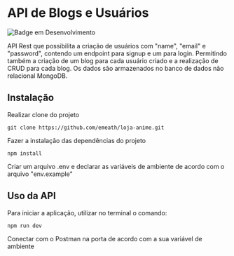 # API de Blogs e Usuários

![Badge em Desenvolvimento](http://img.shields.io/static/v1?label=STATUS&message=EM%20DESENVOLVIMENTO&color=GREEN&style=for-the-badge)

API Rest que possibilita a criação de usuários com "name", "email" e "password", contendo um endpoint para signup e um para login. Permitindo também a criação de um blog para cada usuário criado e a realização de CRUD para cada blog. Os dados são armazenados no banco de dados não relacional MongoDB.

## Instalação

Realizar clone do projeto

```shell
git clone https://github.com/emeath/loja-anime.git
```

Fazer a instalação das dependências do projeto

```shell
npm install
```

Criar um arquivo .env e declarar as variáveis de ambiente de acordo com o arquivo "env.example"

## Uso da API

Para iniciar a aplicação, utilizar no terminal o comando:

```shell
npm run dev
```

Conectar com o Postman na porta de acordo com a sua variável de ambiente
